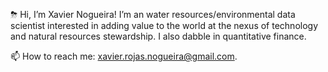 ⛈ Hi, I’m Xavier Nogueira! I’m an water resources/environmental data scientist interested in adding value to the world at the nexus of technology and natural resources stewardship. I also dabble in quantitative finance. 

📫 How to reach me: xavier.rojas.nogueira@gmail.com.

<!---
xaviernogueira/xaviernogueira is a ✨ special ✨ repository because its `README.md` (this file) appears on your GitHub profile.
You can click the Preview link to take a look at your changes.
--->
